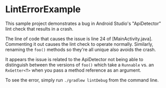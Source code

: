 # LintErrorExample

This sample project demonstrates a bug in Android Studio's "ApiDetector" lint check that results in a crash.

The line of code that causes the issue is line 24 of [MainActivity.java].  Commenting it out causes the lint check to operate normally.
Similarly, renaming the `foo()` methods so they're all unique also avoids the crash.

It appears the issue is related to the ApiDetector not being able to distinguish between the versions of `foo()` which take a `Runnable` vs. an `RxGetter<T>` when you pass a method reference as an argument.

To see the error, simply run `./gradlew lintDebug` from the command line.
